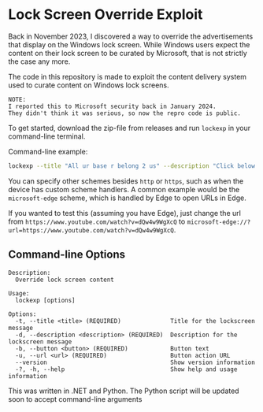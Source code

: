 # Lock Screen Override Exploit

Back in November 2023, I discovered a way to override the advertisements that display on the Windows lock screen. While Windows users expect the content on their lock screen to be curated by Microsoft, that is not strictly the case any more.

The code in this repository is made to exploit the content delivery system used to curate content on Windows lock screens.

```
NOTE:
I reported this to Microsoft security back in January 2024.
They didn't think it was serious, so now the repro code is public.
```

To get started, download the zip-file from releases and run `lockexp` in your command-line terminal.

Command-line example:

```bash
lockexp --title "All ur base r belong 2 us" --description "Click below 2 redeem ur base" --button "Redeem!" --url "https://www.youtube.com/watch?v=dQw4w9WgXcQ"`
```

You can specify other schemes besides `http` or `https`, such as when the device has custom scheme handlers. A common example would be the  `microsoft-edge` scheme, which is handled by Edge to open URLs in Edge.

If you wanted to test this (assuming you have Edge), just change the url from `https://www.youtube.com/watch?v=dQw4w9WgXcQ` to `microsoft-edge://?url=https://www.youtube.com/watch?v=dQw4w9WgXcQ`.

## Command-line Options

```text
Description:
  Override lock screen content

Usage:
  lockexp [options]

Options:
  -t, --title <title> (REQUIRED)              Title for the lockscreen message
  -d, --description <description> (REQUIRED)  Description for the lockscreen message
  -b, --button <button> (REQUIRED)            Button text
  -u, --url <url> (REQUIRED)                  Button action URL
  --version                                   Show version information
  -?, -h, --help                              Show help and usage information
```

This was written in .NET and Python. The Python script will be updated soon to accept command-line arguments